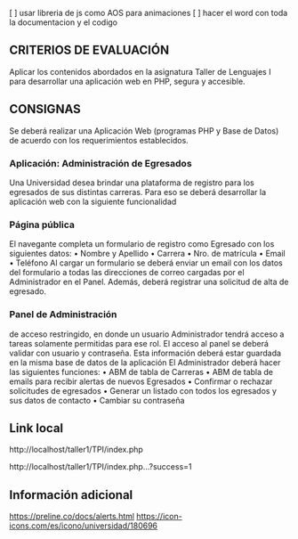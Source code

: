 [ ] usar libreria de js como AOS para animaciones
[ ] hacer el word con toda la documentacion y el codigo

## CRITERIOS DE EVALUACIÓN
Aplicar los contenidos abordados en la asignatura Taller de Lenguajes I para desarrollar una aplicación web en PHP, segura y accesible. 
## CONSIGNAS
Se deberá realizar una Aplicación Web (programas PHP y Base de Datos) de acuerdo con los requerimientos establecidos. 
### Aplicación: Administración de Egresados 
Una Universidad desea brindar una plataforma de registro para los egresados de sus distintas carreras. Para eso se deberá desarrollar la aplicación web con la siguiente funcionalidad 
### Página pública
El navegante completa un formulario de registro como Egresado con los siguientes datos:
• Nombre y Apellido
• Carrera
• Nro. de matrícula
• Email
• Teléfono
Al cargar un formulario se deberá enviar un email con los datos del formulario a todas las direcciones de correo cargadas por el Administrador en el Panel.
Además, deberá registrar una solicitud de alta de egresado. 
### Panel de Administración
de acceso restringido, en donde un usuario Administrador tendrá acceso a tareas solamente permitidas para ese rol. 
El acceso al panel se deberá validar con usuario y contraseña.
Esta información deberá estar guardada en la misma base de datos de la aplicación El Administrador deberá hacer las siguientes funciones:
• ABM de tabla de Carreras
• ABM de tabla de emails para recibir alertas de nuevos Egresados
• Confirmar o rechazar solicitudes de egresados
• Generar un listado con todos los egresados y sus datos de contacto
• Cambiar su contraseña
## Link local
http://localhost/taller1/TPI/index.php

http://localhost/taller1/TPI/index.php...?success=1

## Información adicional
https://preline.co/docs/alerts.html
https://icon-icons.com/es/icono/universidad/180696
